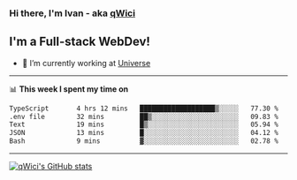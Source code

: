 ### Hi there, I'm Ivan - aka [qWici][website]

## I'm a Full-stack WebDev!
- 🔭 I’m currently working at [Universe][universe]

---

📊 **This week I spent my time on**
<!--START_SECTION:waka-->

```txt
TypeScript       4 hrs 12 mins   ███████████████████▒░░░░░   77.30 %
.env file        32 mins         ██▒░░░░░░░░░░░░░░░░░░░░░░   09.83 %
Text             19 mins         █▒░░░░░░░░░░░░░░░░░░░░░░░   05.94 %
JSON             13 mins         █░░░░░░░░░░░░░░░░░░░░░░░░   04.12 %
Bash             9 mins          ▓░░░░░░░░░░░░░░░░░░░░░░░░   02.78 %
```

<!--END_SECTION:waka-->

---

[![qWici's GitHub stats](https://github-readme-stats.vercel.app/api?username=qWici)](https://github.com/qWici/github-readme-stats)

[website]: https://devkucher.com
[twitter]: https://twitter.com/KucherDev
[linkedin]: https://www.linkedin.com/in/ivankucher
[universe]: https://universeapps.limited
